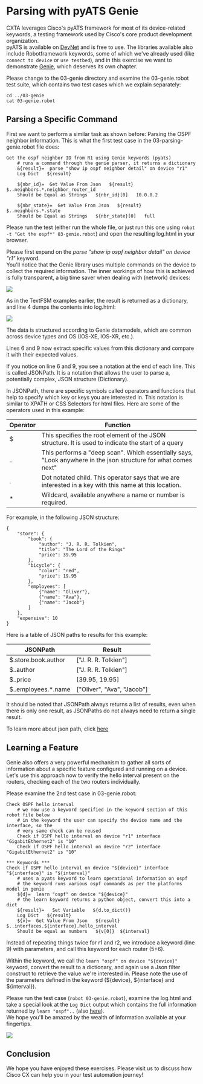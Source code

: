 # Parsing with pyATS Genie

CXTA leverages Cisco's pyATS framework for most of its device-related keywords, a testing framework used by Cisco's core product development organization.   
pyATS is available on [DevNet](https://developer.cisco.com/pyats/) and is free to use. The libraries available also include Robotframework keywords, some of which we've already used (like `connect to device` or `use testbed`), and in this exercise we want to demonstrate [Genie](https://developer.cisco.com/docs/pyats), which deserves its own chapter.

Please change to the 03-genie directory and examine the 03-genie.robot test suite, which contains two test cases which we explain separately:

```
cd ../03-genie
cat 03-genie.robot
```

## Parsing a Specific Command

First we want to perform a similar task as shown before: Parsing the OSPF neighbor information. This is what the first test case in the 03-parsing-genie.robot file does:

```
Get the ospf neighbor ID from R1 using Genie keywords (pyats)
    # runs a command through the genie parser, it returns a dictionary
    &{result}=  parse "show ip ospf neighbor detail" on device "r1"
    Log Dict   ${result}

    ${nbr_id}=  Get Value From Json   ${result}   $..neighbors.*.neighbor_router_id
    Should be Equal as Strings   ${nbr_id}[0]   10.0.0.2

    ${nbr_state}=  Get Value From Json   ${result}   $..neighbors.*.state
    Should be Equal as Strings   ${nbr_state}[0]   full
```

Please run the test (either run the whole file, or just run this one using `robot -t "Get the ospf*" 03-genie.robot`) and open the resulting log.html in your browser.

Please first expand on the _parse "show ip ospf neighbor detail" on device "r1"_ keyword.  
You'll notice that the Genie library uses multiple commands on the device to collect the required information. The inner workings of how this is achieved is fully transparent, a big time saver when dealing with (network) devices:

![](03-genie1.png)

As in the TextFSM examples earlier, the result is returned as a dictionary, and line 4 dumps the contents into log.html:

![](03-dict1.png)

The data is structured according to Genie datamodels, which are common across device types and OS (IOS-XE, IOS-XR, etc.).

Lines 6 and 9 now extract specific values from this dictionary and compare it with their expected values.

If you notice on line 6 and 9, you see a notation at the end of each line. This is called JSONPath. It is a notation that allows the user to parse a, potentially complex, JSON structure (Dictionary).

In JSONPath, there are specific symbols called operators and functions that help to specify which key or keys you are interested in. This notation is similar to XPATH or CSS Selectors for html files. Here are some of the operators used in this example:

| Operator | Function |
|----------|----------|
|    $     | This specifies the root element of the JSON structure. It is used to indicate the start of a query | 
| .. | This performs a "deep scan". Which essentially says, "Look anywhere in the json structure for what comes next" |
| .<name> | Dot notated child. This operator says that we are interested in a key with this name at this location. |
| * | Wildcard, available anywhere a name or number is required. |

For example, in the following JSON structure:

```
{
    "store": {
        "book": {
            "author": "J. R. R. Tolkien",
            "title": "The Lord of the Rings"
            "price": 39.95
        },
        "bicycle": {
            "color": "red",
            "price": 19.95
        },
        "employees": [
            {"name": "Oliver"},
            {"name": "Ava"},
            {"name": "Jacob"}
        ]
    },
    "expensive": 10
}
```

Here is a table of JSON paths to results for this example:

| JSONPath | Result |
|----------|--------|
|$.store.book.author | ["J. R. R. Tolkien"] |
|$..author | ["J. R. R. Tolkien"] |
|$..price | [39.95, 19.95] |
|$..employees.*.name | ["Oliver", "Ava", "Jacob"]

It should be noted that JSONPath always returns a list of results, even when there is only one result, as JSONPaths do not always need to return a single result.

To learn more about json path, click [here](https://github.com/json-path/JsonPath)

## Learning a Feature

Genie also offers a very powerful mechanism to gather all sorts of information about a specific feature configured and running on a device.  
Let's use this approach now to verify the hello interval present on the routers, checking each of the two routers individually.

Please examine the 2nd test case in 03-genie.robot:

```
Check OSPF hello interval
    # we now use a keyword specified in the keyword section of this robot file below
    # in the keyword the user can specify the device name and the interface, so the
    # very same check can be reused
    Check if OSPF hello interval on device "r1" interface "GigabitEthernet2" is "10"
    Check if OSPF hello interval on device "r2" interface "GigabitEthernet2" is "10"

*** Keywords ***
Check if OSPF hello interval on device "${device}" interface "${interface}" is "${interval}"
    # uses a pyats keyword to learn operational information on ospf
    # the keyword runs various ospf commands as per the platforms model in genie
    ${d}=  learn "ospf" on device "${device}"
    # the learn keyword returns a python object, convert this into a dict
    ${result}=   Set Variable   ${d.to_dict()}
    Log Dict   ${result}
    ${v}=  Get Value From Json   ${result}   $..interfaces.${interface}.hello_interval
    Should be equal as numbers   ${v[0]}  ${interval}
```

Instead of repeating things twice for r1 and r2, we introduce a keyword (line 9) with parameters, and call this keyword for each router (5+6).

Within the keyword, we call the `learn "ospf" on device "${device}"` keyword, convert the result to a dictionary, and again use a Json filter construct to retrieve the value we're interested in. Please note the use of the parameters defined in the keyword (${device}, ${interface} and ${interval}).

Please run the test case (`robot 03-genie.robot`), examine the log.html and take a special look at the `Log Dict` output which contains the full information returned by `learn "ospf"..` (also [here](03-learn-ospf.txt)).  
We hope you'll be amazed by the wealth of information available at your fingertips.

![](03-dict2.png)

## Conclusion

We hope you have enjoyed these exercises. Please visit us to discuss how Cisco CX can help you in your test automation journey!
